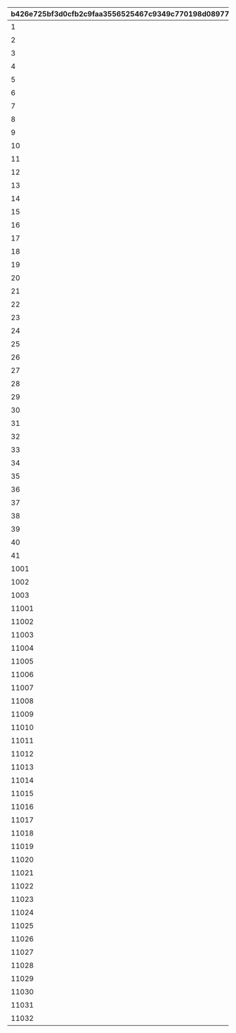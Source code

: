 |b426e725bf3d0cfb2c9faa3556525467c9349c770198d089778934f74af10d8d|6e6c167c78a4182d7ba4445a01e2eb212b64578640cf2b945a864fb13025a48d|deb3ebb6b48a0be68b16e53a2e3f4a716235bbfaccfceb799410fa8ac3fb1969|edde89b995a87344ba6039845a3e342ae979591c8898795a36b6cb65d1ca9733|a23737751348de3f10582c10a87a0437de1263746b3bc8aac017eb91fe9d903c|7eaf074d0a0f47e0e11ab4f8e547b80d1b90c1db1fb7f9b4ca316c6345a8e62b|2d0f485944c8c778119b36be658b1889d1a96b491c2ebfc350bec8d3cedb9059|f36bf50d9ba42df8984e0d776808ab877cd5be549df64833ac724d2b01cc0183|
| --- | --- | --- | --- | --- | --- | --- | --- |
|1|【料理】ダイスが2個に増える|1|1|0|52001|1|0|
|2|【料理】ダイスの目が必ず「1」になる|1|1|0|52002|1|0|
|3|【料理】次のターン数のカウントをスキップする|3|2|0|52002|1|0|
|4|【料理】ダイスの目が必ず「4」になる|1|1|0|52004|1|0|
|5|【料理】ダイスの目が\n「4・5・6」のみになる|1|1|0|52006|1|0|
|6|【料理】ダイスの目が1回目は必ず「3」に、2回目は必ず「6」になる|1|1|0|52007|1|0|
|7|【料理】ダイスの目が必ず「5」になる|1|1|0|52003|1|0|
|8|【料理】マイルマスの獲得マイルが200%アップする|2|7|0|52008|1|0|
|9|【イベント】次のターン数のカウントをスキップする|3|2|0|4|2|0|
|10|【イベント】マイルマスの獲得マイルが100%アップする|2|3|0|5|2|0|
|11|【イベント】ミニゲームの獲得マイルが100%アップする|2|5|0|6|2|0|
|12|【イベント】マイルショップの全商品が20%以上割引される|3|4|0|7|2|0|
|13|【料理】ダイスの目が1回目は必ず「8」に、2回目は必ず「1」になる|1|1|0|52009|1|0|
|14|【料理】「マイルマス」「トレ\nジャーマス」「ショップマス」のRANKが1つ上がる|2|6|0|52010|1|0|
|15|【料理】ダイスの目が1回目は必ず「2」に、2回目は必ず「7」になる|1|1|0|52011|1|0|
|16|【料理】ダイスの目が\n「1・2・3」のみになる|1|1|0|52012|1|0|
|17|【料理】次のターン数のカウントをスキップする|3|2|0|52012|1|0|
|18|【料理】移動時にマイルマスをスキップできる|1|8|0|52014|1|0|
|19|【料理】次回移動時に1マス分多く進める|1|1|0|52005|1|0|
|20|【料理】次回移動時に1マス分多く進める|1|1|2|52014|1|2|
|21|【料理】ダイスが2個に増える|1|1|0|52015|1|0|
|22|【料理】次回移動時に1マス分多く進める|1|1|0|52015|1|0|
|23|【料理】ダイスの目が必ず「6」になる|1|1|0|52016|1|0|
|24|【料理】移動系カテゴリーの料理が食べられなくなる|1|9|0|52017|1|0|
|25|【料理】ダイスの目が必ず「3」になる|1|1|0|52018|1|0|
|26|【料理】ダイスの目が必ず「8」になる|1|1|0|52019|1|0|
|27|【イベント】次のターン数のカウントをスキップする|3|2|0|98011|2|0|
|28|【イベント】次のターン数のカウントをスキップする|3|2|0|98012|2|0|
|29|【料理】移動時にマイルマスをスキップできる|2|10|0|52020|1|0|
|30|【料理】次回移動時に1マス分多く進める|1|1|2|52020|1|2|
|31|【料理】移動時にトレジャーマスをスキップできる|2|10|0|52021|1|0|
|32|【料理】ダイスの「5と6」の\n目が出る確率が3倍になる|1|1|0|52022|1|0|
|33|【料理】ダイスの目が1回目は必ず「6」に、2回目は必ず「3」になる|1|1|0|52023|1|0|
|34|【料理】次回移動時に3マス分多く進める|1|1|0|52024|1|0|
|35|【料理】移動時に「マイルマス」「トレジャーマス」をスキップできる|2|10|0|52025|1|0|
|36|【料理】ダイスの目が必ず「5」になる|1|1|0|52027|1|0|
|37|【料理】ダイスの目が\n「1・2」のみになる|1|1|0|52028|1|0|
|38|【料理】ダイスの目が必ず「2」になる|1|1|0|52029|1|0|
|39|【料理】次のターン数のカウントをスキップする|3|2|0|52029|1|0|
|40|【イベント】マイルショップの全商品が20%以上割引される|3|4|0|8|2|0|
|41|【料理】「マイルマス」を「トレジャーマス」に変化させる|3|11|0|52030|1|0|
|1001|最大ｎマイルを入手する|1|99|0|1|3|0|
|1002|ダイスを1回振りなおせる|1|99|0|2|3|0|
|1003|ダイスを1回振りなおせる_有効ターン2|1|99|0|3|3|0|
|11001|【仲間】最大50％割引確定の\nショップを開く\n（1品100％割引あり）|1|126501|0|1001|3|0|
|11002|【仲間】最大1000マイルを入手する|1|105301|0|1002|3|0|
|11003|【仲間】料理を1つ入手する|1|126401|0|1003|3|0|
|11004|【仲間】ダイスの目を1回振りなおせる|1|100501|0|1004|3|0|
|11005|【仲間】ダイスの目を2回振りなおせる|1|101301|0|1005|3|0|
|11006|【仲間】出目が4のダイスを同時に振ってどちらか選択できる|1|104301|0|1006|3|0|
|11007|【仲間】出目が3のダイスを同時に振ってどちらか選択できる|1|102701|0|1007|3|0|
|11008|【仲間】出目の合計が7以上になるまでダイスを追加で振れる|1|100901|0|1008|3|0|
|11009|【仲間】最大50％割引確定の\nショップを開く\n（1品100％割引あり）|1|105101|0|1009|3|0|
|11010|【仲間】最大1000マイルを入手する|1|101801|0|1010|3|0|
|11011|【仲間】ダイスの表と裏どちらを適用するか選択できる|1|129701|0|1011|3|0|
|11012|【仲間】ダイスの目を1回振りなおせる|1|101601|0|1012|3|0|
|11013|【仲間】ダイスの目を2回振りなおせる|1|105601|0|1013|3|0|
|11014|【仲間】出目が3のダイスを同時に振ってどちらか選択できる|1|102001|0|1014|3|0|
|11015|【仲間】出目の合計が7以上になるまでダイスを追加で振れる|1|129601|0|1015|3|0|
|11016|【仲間】出たダイスの目が奇数だった場合、ライバルを1ターン休みにできる|1|100401|0|1016|3|0|
|11017|【仲間】出たダイスの目が偶数だった場合、1マス分多く進める|1|127701|0|1017|3|0|
|11018|【仲間】出たダイスの目が奇数だった場合、ライバルを1ターン休みにできる|1|127801|0|1018|3|0|
|11019|【仲間】最大50％割引確定の\nショップを開く\n（1品100％割引あり）|1|104801|0|1019|3|0|
|11020|【仲間】ダイスの目を2回振りなおせる|1|104701|0|1020|3|0|
|11021|【仲間】出目の合計が7以上になるまでダイスを追加で振れる|1|105001|0|1021|3|0|
|11022|【仲間】最大2000マイルを入手する|1|103201|0|1022|3|0|
|11023|【仲間】福引券を1枚入手する|1|130901|0|1023|3|0|
|11024|【仲間】料理を1つ入手する|1|102501|0|1024|3|0|
|11025|【仲間】ダイスの表と裏どちらを適用するか選択できる|1|100801|0|1025|3|0|
|11026|【仲間】出目が4のダイスを同時に振ってどちらか選択できる|1|123301|0|1026|3|0|
|11027|【仲間】最大50％割引確定の\nショップを開く\n（1品100％割引あり）|1|104601|0|1027|3|0|
|11028|【仲間】ダイスの目を2回振りなおせる|1|118101|0|1028|3|0|
|11029|【仲間】出目の合計が7以上になるまでダイスを追加で振れる|1|103401|0|1029|3|0|
|11030|【仲間】最大2000マイルを入手する|1|118001|0|1030|3|0|
|11031|【仲間】福引券を1枚入手する|1|102801|0|1031|3|0|
|11032|【仲間】料理を1つ入手する|1|100201|0|1032|3|0|